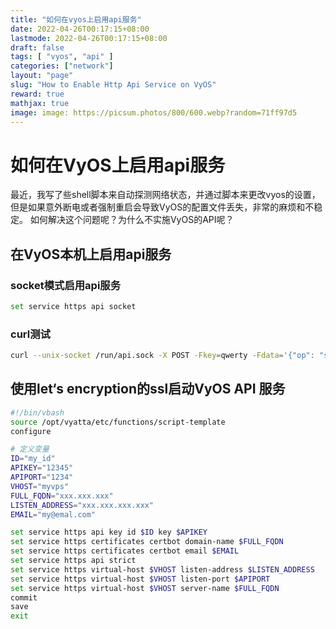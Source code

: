 ```yaml
---
title: "如何在vyos上启用api服务"
date: 2022-04-26T00:17:15+08:00
lastmode: 2022-04-26T00:17:15+08:00
draft: false
tags: [ "vyos", "api" ]
categories: ["network"]
layout: "page"
slug: "How to Enable Http Api Service on VyOS"
reward: true
mathjax: true
image: image: https://picsum.photos/800/600.webp?random=71ff97d5
---
```


# 如何在VyOS上启用api服务

最近，我写了些shell脚本来自动探测网络状态，并通过脚本来更改vyos的设置，但是如果意外断电或者强制重启会导致VyOS的配置文件丢失，非常的麻烦和不稳定。
如何解决这个问题呢？为什么不实施VyOS的API呢？

## 在VyOS本机上启用api服务
### socket模式启用api服务
```bash
set service https api socket 
```

### curl测试

```bash
curl --unix-socket /run/api.sock -X POST -Fkey=qwerty -Fdata='{"op": "showConfig", "path": []}' http://localhost/retrieve
```

## 使用let‘s encryption的ssl启动VyOS API 服务

```bash
#!/bin/vbash
source /opt/vyatta/etc/functions/script-template
configure

# 定义变量
ID="my_id"
APIKEY="12345"
APIPORT="1234"
VHOST="myvps"
FULL_FQDN="xxx.xxx.xxx"
LISTEN_ADDRESS="xxx.xxx.xxx.xxx"
EMAIL="my@emal.com"

set service https api key id $ID key $APIKEY
set service https certificates certbot domain-name $FULL_FQDN
set service https certificates certbot email $EMAIL
set service https api strict
set service https virtual-host $VHOST listen-address $LISTEN_ADDRESS
set service https virtual-host $VHOST listen-port $APIPORT
set service https virtual-host $VHOST server-name $FULL_FQDN
commit
save
exit
```




